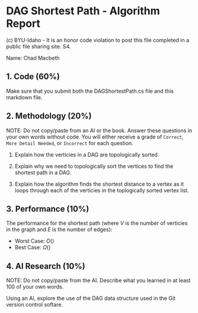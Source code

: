 # DAG Shortest Path - Algorithm Report

(c) BYU-Idaho - It is an honor code violation to post this file completed in a public file sharing site. S4.

Name: Chad Macbeth

## 1. Code (60%)

Make sure that you submit both the DAGShortestPath.cs file and this markdown file.

## 2. Methodology (20%)

NOTE: Do not copy/paste from an AI or the book.  Answer these questions in your own words without code.  You will either receive a grade of `Correct`, `More Detail Needed`, or `Incorrect` for each question.

1. Explain how the verticies in a DAG are topologically sorted.

2. Explain why we need to topologically sort the vertices to find the shortest path in a DAG.

3. Explain how the algorithm finds the shortest distance to a vertex as it loops through each of the verticies in the toplogically sorted vertex list.

## 3. Performance (10%)

The performance for the shortest path (where $V$ is the number of verticies in the graph and $E$ is the number of edges):

* Worst Case: $O()$
* Best Case: $\Omega()$

## 4. AI Research (10%)

NOTE: Do not copy/paste from the AI.  Describe what you learned in at least 100 of your own words.

Using an AI, explore the use of the DAG data structure used in the Git version control softare.
